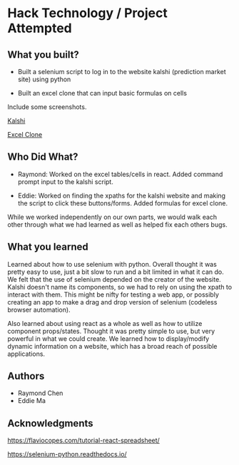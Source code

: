 # Hack Technology / Project Attempted


## What you built? 

* Built a selenium script to log in to the website kalshi (prediction market site) using python

* Built an excel clone that can input basic formulas on cells

Include some screenshots.

[Kalshi](screenshots/kalshi.png)

[Excel Clone](screenshots/excel.png)

## Who Did What?

* Raymond: Worked on the excel tables/cells in react.  Added command prompt input to the kalshi script.

* Eddie: Worked on finding the xpaths for the kalshi website and making the script to click these buttons/forms.  Added formulas for excel clone.

While we worked independently on our own parts, we would walk each other through what we had learned as well as helped fix each others bugs.

## What you learned

Learned about how to use selenium with python.  Overall thought it was pretty easy to use, just a bit slow to run and a bit limited in what it can do. We felt that the use of selenium depended on the creator of the website. Kalshi doesn't name its components, so we had to rely on using the xpath to interact with them.  This might be nifty for testing a web app, or possibly creating an app to make a drag and drop version of selenium (codeless browser automation).

Also learned about using react as a whole as well as how to utilize component props/states.  Thought it was pretty simple to use, but very powerful in what we could create.  We learned how to display/modify dynamic information on a website, which has a broad reach of possible applications.

## Authors

* Raymond Chen
* Eddie Ma

## Acknowledgments

https://flaviocopes.com/tutorial-react-spreadsheet/

https://selenium-python.readthedocs.io/